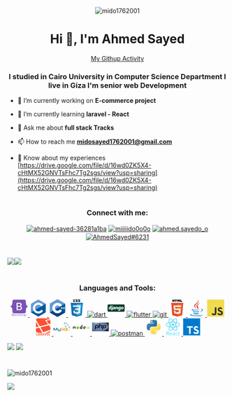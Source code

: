 <p align="center"> <img src="https://komarev.com/ghpvc/?username=mido1762001&label=Profile%20views&color=0e75b6&style=flat" width="200" alt="mido1762001" /> </p>
<h1 align="center">Hi 👋, I'm Ahmed Sayed</h1>
<p align="center" color=""white ><a href="https://profile-summary-for-github.com/user/Mido1762001" target="blank">My Githup Activity</a></p>
<h3 align="center">I studied in Cairo University in Computer Science Department I live in Giza I'm senior web Development</h3>


- 🔭 I’m currently working on **E-commerce project**

- 🌱 I’m currently learning **laravel - React**

- 💬 Ask me about **full stack Tracks**

- 📫 How to reach me **midosayed1762001@gmail.com**

- 📄 Know about my experiences [https://drive.google.com/file/d/16wd0ZK5X4-cHtMX52GNVTsFhc7Tg2sgs/view?usp=sharing](https://drive.google.com/file/d/16wd0ZK5X4-cHtMX52GNVTsFhc7Tg2sgs/view?usp=sharing)

<h1 align="center"></h1>
<h3 align="center">Connect with me:</h3>
<p align="center">
<a href="https://linkedin.com/in/ahmed-sayed-36281a1ba" target="blank"><img align="center" src="https://raw.githubusercontent.com/rahuldkjain/github-profile-readme-generator/master/src/images/icons/Social/linked-in-alt.svg" alt="ahmed-sayed-36281a1ba" height="30" width="40" /></a>
<a href="https://fb.com/miiiiido0o0o" target="blank"><img align="center" src="https://raw.githubusercontent.com/rahuldkjain/github-profile-readme-generator/master/src/images/icons/Social/facebook.svg" alt="miiiiido0o0o" height="30" width="40" /></a>
<a href="https://instagram.com/ahmed.sayedo_o" target="blank"><img align="center" src="https://raw.githubusercontent.com/rahuldkjain/github-profile-readme-generator/master/src/images/icons/Social/instagram.svg" alt="ahmed.sayedo_o" height="30" width="40" /></a>
<a href="https://discord.gg/AhmedSayed#6231" target="blank"><img align="center" src="https://raw.githubusercontent.com/rahuldkjain/github-profile-readme-generator/master/src/images/icons/Social/discord.svg" alt="AhmedSayed#6231" height="30" width="40" /></a>
</p>
<h1 align="center"></h1>

![](http://github-profile-summary-cards.vercel.app/api/cards/repos-per-language?username=Mido1762001&theme=monokai)![](http://github-profile-summary-cards.vercel.app/api/cards/most-commit-language?username=Mido1762001&theme=monokai)


<h1 align="center"></h1>
<h3 align="center">Languages and Tools:</h3>
<p align="center"> <a href="https://getbootstrap.com" target="_blank" rel="noreferrer"> <img src="https://raw.githubusercontent.com/devicons/devicon/master/icons/bootstrap/bootstrap-plain-wordmark.svg" alt="bootstrap" width="40" height="40"/> </a> <a href="https://www.cprogramming.com/" target="_blank" rel="noreferrer"> <img src="https://raw.githubusercontent.com/devicons/devicon/master/icons/c/c-original.svg" alt="c" width="40" height="40"/> </a> <a href="https://www.w3schools.com/cpp/" target="_blank" rel="noreferrer"> <img src="https://raw.githubusercontent.com/devicons/devicon/master/icons/cplusplus/cplusplus-original.svg" alt="cplusplus" width="40" height="40"/> </a> <a href="https://www.w3schools.com/css/" target="_blank" rel="noreferrer"> <img src="https://raw.githubusercontent.com/devicons/devicon/master/icons/css3/css3-original-wordmark.svg" alt="css3" width="40" height="40"/> </a> <a href="https://dart.dev" target="_blank" rel="noreferrer"> <img src="https://www.vectorlogo.zone/logos/dartlang/dartlang-icon.svg" alt="dart" width="40" height="40"/> </a> <a href="https://www.djangoproject.com/" target="_blank" rel="noreferrer"> <img src="https://raw.githubusercontent.com/devicons/devicon/master/icons/django/django-original.svg" alt="django" width="40" height="40"/> </a> <a href="https://flutter.dev" target="_blank" rel="noreferrer"> <img src="https://www.vectorlogo.zone/logos/flutterio/flutterio-icon.svg" alt="flutter" width="40" height="40"/> </a> <a href="https://git-scm.com/" target="_blank" rel="noreferrer"> <img src="https://www.vectorlogo.zone/logos/git-scm/git-scm-icon.svg" alt="git" width="40" height="40"/> </a> <a href="https://www.w3.org/html/" target="_blank" rel="noreferrer"> <img src="https://raw.githubusercontent.com/devicons/devicon/master/icons/html5/html5-original-wordmark.svg" alt="html5" width="40" height="40"/> </a> <a href="https://www.java.com" target="_blank" rel="noreferrer"> <img src="https://raw.githubusercontent.com/devicons/devicon/master/icons/java/java-original.svg" alt="java" width="40" height="40"/> </a> <a href="https://developer.mozilla.org/en-US/docs/Web/JavaScript" target="_blank" rel="noreferrer"> <img src="https://raw.githubusercontent.com/devicons/devicon/master/icons/javascript/javascript-original.svg" alt="javascript" width="40" height="40"/> </a> <a href="https://laravel.com/" target="_blank" rel="noreferrer"> <img src="https://raw.githubusercontent.com/devicons/devicon/master/icons/laravel/laravel-plain-wordmark.svg" alt="laravel" width="40" height="40"/> </a> <a href="https://www.mysql.com/" target="_blank" rel="noreferrer"> <img src="https://raw.githubusercontent.com/devicons/devicon/master/icons/mysql/mysql-original-wordmark.svg" alt="mysql" width="40" height="40"/> </a> <a href="https://nodejs.org" target="_blank" rel="noreferrer"> <img src="https://raw.githubusercontent.com/devicons/devicon/master/icons/nodejs/nodejs-original-wordmark.svg" alt="nodejs" width="40" height="40"/> </a> <a href="https://www.php.net" target="_blank" rel="noreferrer"> <img src="https://raw.githubusercontent.com/devicons/devicon/master/icons/php/php-original.svg" alt="php" width="40" height="40"/> </a> <a href="https://postman.com" target="_blank" rel="noreferrer"> <img src="https://www.vectorlogo.zone/logos/getpostman/getpostman-icon.svg" alt="postman" width="40" height="40"/> </a> <a href="https://www.python.org" target="_blank" rel="noreferrer"> <img src="https://raw.githubusercontent.com/devicons/devicon/master/icons/python/python-original.svg" alt="python" width="40" height="40"/> </a> <a href="https://reactjs.org/" target="_blank" rel="noreferrer"> <img src="https://raw.githubusercontent.com/devicons/devicon/master/icons/react/react-original-wordmark.svg" alt="react" width="40" height="40"/> </a> <a href="https://www.typescriptlang.org/" target="_blank" rel="noreferrer"> <img src="https://raw.githubusercontent.com/devicons/devicon/master/icons/typescript/typescript-original.svg" alt="typescript" width="40" height="40"/> </a> </p>

![](http://github-profile-summary-cards.vercel.app/api/cards/stats?username=Mido1762001&theme=monokai)     ![](http://github-profile-summary-cards.vercel.app/api/cards/productive-time?username=Mido1762001&theme=monokai&utcOffset=8)

 <h1 align="center"></h1>
<p align="left"><img align="center" src="https://github-readme-streak-stats.herokuapp.com/?user=mido1762001&show_icons=true&include_all_commits=true&theme=radical&hide_border=true" alt="mido1762001" /></p>

![](http://github-profile-summary-cards.vercel.app/api/cards/profile-details?username=Mido1762001&theme=monokai)
